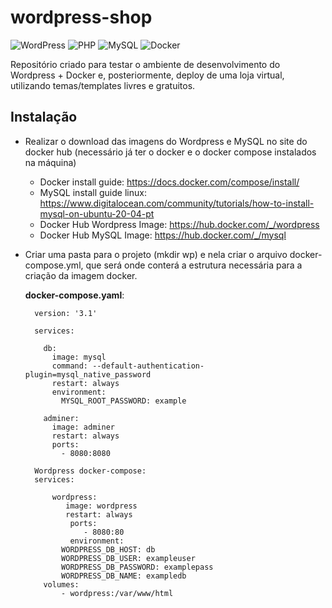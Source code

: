 # wordpress-shop
![WordPress](https://img.shields.io/badge/WordPress-%23117AC9.svg?style=for-the-badge&logo=WordPress&logoColor=white) ![PHP](https://img.shields.io/badge/php-%23777BB4.svg?style=for-the-badge&logo=php&logoColor=white) ![MySQL](https://img.shields.io/badge/mysql-%2300f.svg?style=for-the-badge&logo=mysql&logoColor=white) ![Docker](https://img.shields.io/badge/docker-%230db7ed.svg?style=for-the-badge&logo=docker&logoColor=white)


Repositório criado para testar o ambiente de desenvolvimento do Wordpress + Docker e, posteriormente, deploy de uma loja virtual, utilizando temas/templates livres e gratuitos. 

## Instalação

- Realizar o download das imagens do Wordpress e MySQL no site do docker hub (necessário já ter o docker e o docker compose instalados na máquina)
  - Docker install guide: https://docs.docker.com/compose/install/
  - MySQL install guide linux: https://www.digitalocean.com/community/tutorials/how-to-install-mysql-on-ubuntu-20-04-pt
  - Docker Hub Wordpress Image:  https://hub.docker.com/_/wordpress
  - Docker Hub MySQL Image: https://hub.docker.com/_/mysql 

- Criar uma pasta para o projeto (mkdir wp) e nela criar o arquivo docker-compose.yml, que será onde conterá a estrutura necessária para a criação da imagem docker.

  <b>docker-compose.yaml</b>:

        version: '3.1'

        services:

          db:
            image: mysql
            command: --default-authentication-plugin=mysql_native_password
            restart: always
            environment:
              MYSQL_ROOT_PASSWORD: example

          adminer:
            image: adminer
            restart: always
            ports:
              - 8080:8080

        Wordpress docker-compose:
        services:

            wordpress:
               image: wordpress
               restart: always
                ports:
                   - 8080:80
                environment:
              WORDPRESS_DB_HOST: db
              WORDPRESS_DB_USER: exampleuser
              WORDPRESS_DB_PASSWORD: examplepass
              WORDPRESS_DB_NAME: exampledb
          volumes:
              - wordpress:/var/www/html
